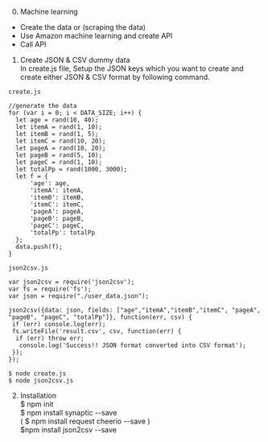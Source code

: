 0. Machine learning  
  * Create the data  or (scraping the data)
  * Use Amazon machine learning and create API
  * Call API

1. Create JSON & CSV dummy data  
  In create.js file, Setup the JSON keys which you want to create and create either JSON & CSV format by following command.  
  ````  
  create.js  
    
  //generate the data  
  for (var i = 0; i < DATA_SIZE; i++) {  
    let age = rand(10, 40);  
    let itemA = rand(1, 10);  
    let itemB = rand(1, 5);  
    let itemC = rand(10, 20);  
    let pageA = rand(10, 20);  
    let pageB = rand(5, 10);  
    let pageC = rand(1, 10);  
    let totalPp = rand(1000, 3000);  
    let f = {  
        'age': age,  
        'itemA': itemA,   
        'itemB': itemB,  
        'itemC': itemC,  
        'pageA': pageA,  
        'pageB': pageB,  
        'pageC': pageC,  
        'totalPp': totalPp  
    };  
    data.push(f);  
  }  
  ````  
  ````  
  json2csv.js  
    
  var json2csv = require('json2csv');  
  var fs = require('fs');  
  var json = require("./user_data.json");  
  
  json2csv({data: json, fields: ["age","itemA","itemB","itemC", "pageA", "pageB", "pageC", "totalPp"]}, function(err, csv) {  
   if (err) console.log(err);  
   fs.writeFile('result.csv', csv, function(err) {  
    if (err) throw err;  
     console.log('Success!! JSON format converted into CSV format');  
   });  
  });    
  ````  
  ````    
  $ node create.js  
  $ node json2csv.js  
  ````  
  
2. Installation  
 $ npm init  
 $ npm install synaptic --save  
( $ npm install request cheerio --save  )  
 $npm install json2csv --save  
   
  
  